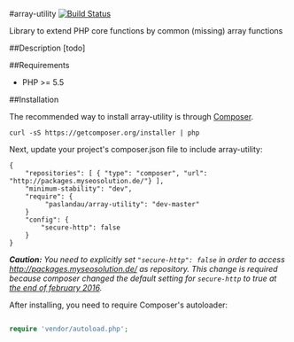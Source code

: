 #array-utility
[![Build Status](https://travis-ci.org/paslandau/array-utility.svg?branch=master)](https://travis-ci.org/paslandau/array-utility)

Library to extend PHP core functions by common (missing) array functions

##Description
[todo]

##Requirements

- PHP >= 5.5

##Installation

The recommended way to install array-utility is through [Composer](http://getcomposer.org/).

    curl -sS https://getcomposer.org/installer | php

Next, update your project's composer.json file to include array-utility:

    {
        "repositories": [ { "type": "composer", "url": "http://packages.myseosolution.de/"} ],
        "minimum-stability": "dev",
        "require": {
             "paslandau/array-utility": "dev-master"
        }
        "config": {
            "secure-http": false
        }
    }

_**Caution:** You need to explicitly set `"secure-http": false` in order to access http://packages.myseosolution.de/ as repository. 
This change is required because composer changed the default setting for `secure-http` to true at [the end of february 2016](https://github.com/composer/composer/commit/cb59cf0c85e5b4a4a4d5c6e00f827ac830b54c70#diff-c26d84d5bc3eed1fec6a015a8fc0e0a7L55)._

After installing, you need to require Composer's autoloader:
```php

require 'vendor/autoload.php';
```